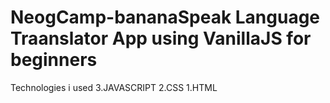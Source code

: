 # NeogCamp-bananaSpeak Language Traanslator App using VanillaJS for beginners
Technologies i used 
3.JAVASCRIPT
2.CSS
1.HTML

